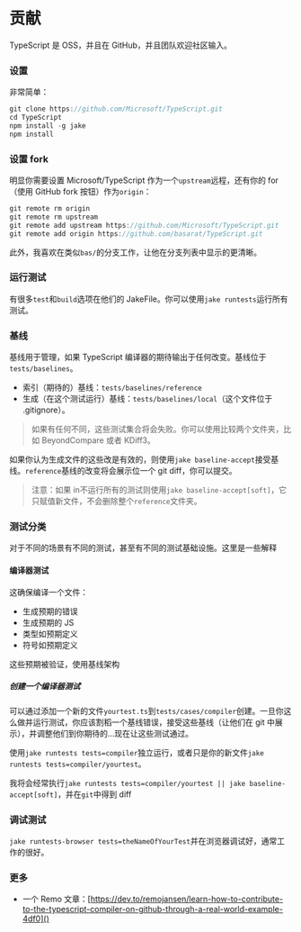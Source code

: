 # 贡献

TypeScript 是 OSS，并且在 GitHub，并且团队欢迎社区输入。

### 设置

非常简单：
```ts
git clone https://github.com/Microsoft/TypeScript.git
cd TypeScript
npm install -g jake
npm install
```

### 设置 fork

明显你需要设置 Microsoft/TypeScript 作为一个`upstream`远程，还有你的 for（使用 GitHub fork 按钮）作为`origin`：
```ts
git remote rm origin
git remote rm upstream
git remote add upstream https://github.com/Microsoft/TypeScript.git
git remote add origin https://github.com/basarat/TypeScript.git
``` 
此外，我喜欢在类似`bas/`的分支工作，让他在分支列表中显示的更清晰。

### 运行测试

有很多`test`和`build`选项在他们的 JakeFile。你可以使用`jake runtests`运行所有测试。

### 基线

基线用于管理，如果 TypeScript 编译器的期待输出于任何改变。基线位于`tests/baselines`。

- 索引（期待的）基线：`tests/baselines/reference`
- 生成（在这个测试运行）基线：`tests/baselines/local`（这个文件位于 .gitignore）。

> 如果有任何不同，这些测试集合将会失败。你可以使用比较两个文件夹，比如 BeyondCompare 或者 KDiff3。

如果你认为生成文件的这些改是有效的，则使用`jake baseline-accept`接受基线。`reference`基线的改变将会展示位一个 git diff，你可以提交。

> 注意：如果 in不运行所有的测试则使用`jake baseline-accept[soft]`，它只赋值新文件，不会删除整个`reference`文件夹。

### 测试分类

对于不同的场景有不同的测试，甚至有不同的测试基础设施。这里是一些解释

#### 编译器测试

这确保编译一个文件：

- 生成预期的错误
- 生成预期的 JS
- 类型如预期定义
- 符号如预期定义

这些预期被验证，使用基线架构

##### 创建一个编译器测试

可以通过添加一个新的文件`yourtest.ts`到`tests/cases/compiler`创建。一旦你这么做并运行测试，你应该割稻一个基线错误，接受这些基线（让他们在 git 中展示），并调整他们到你期待的...现在让这些测试通过。


使用`jake runtests tests=compiler`独立运行，或者只是你的新文件`jake runtests tests=compiler/yourtest`。

我将会经常执行`jake runtests tests=compiler/yourtest || jake baseline-accept[soft]`，并在`git`中得到 diff

### 调试测试

`jake runtests-browser tests=theNameOfYourTest`并在浏览器调试好，通常工作的很好。

### 更多

- 一个 Remo 文章：[https://dev.to/remojansen/learn-how-to-contribute-to-the-typescript-compiler-on-github-through-a-real-world-example-4df0]()

